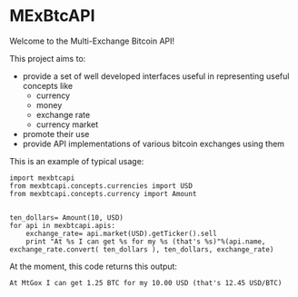 MExBtcAPI
============

Welcome to the Multi-Exchange Bitcoin API!

This project aims to:  

* provide a set of well developed interfaces useful in representing useful concepts like  
    * currency
    * money
    * exchange rate
    * currency market
* promote their use
* provide API implementations of various bitcoin exchanges using them


This is an example of typical usage:

    import mexbtcapi
    from mexbtcapi.concepts.currencies import USD
    from mexbtcapi.concepts.currency import Amount


    ten_dollars= Amount(10, USD)
    for api in mexbtcapi.apis:
        exchange_rate= api.market(USD).getTicker().sell
        print "At %s I can get %s for my %s (that's %s)"%(api.name, exchange_rate.convert( ten_dollars ), ten_dollars, exchange_rate)

At the moment, this code returns this output:

    At MtGox I can get 1.25 BTC for my 10.00 USD (that's 12.45 USD/BTC)
